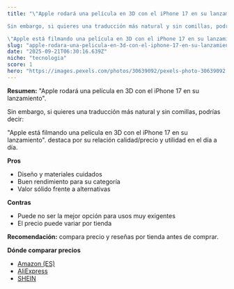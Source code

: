 ```yaml
---
title: "\"Apple rodará una película en 3D con el iPhone 17 en su lanzamiento\". 

Sin embargo, si quieres una traducción más natural y sin comillas, podrías decir:

\"Apple está filmando una película en 3D con el iPhone 17 en su lanzamiento\"."
slug: "apple-rodara-una-pelicula-en-3d-con-el-iphone-17-en-su-lanzamiento-sin-embargo-s"
date: "2025-09-21T06:30:16.639Z"
niche: "tecnologia"
score: 1
hero: "https://images.pexels.com/photos/30639092/pexels-photo-30639092.jpeg?auto=compress&cs=tinysrgb&fit=crop&h=627&w=1200&auto=compress&cs=tinysrgb&w=1200&h=675&fit=crop"
---
```


**Resumen:** "Apple rodará una película en 3D con el iPhone 17 en su lanzamiento". 

Sin embargo, si quieres una traducción más natural y sin comillas, podrías decir:

"Apple está filmando una película en 3D con el iPhone 17 en su lanzamiento". destaca por su relación calidad/precio y utilidad en el día a día.

**Pros**
- Diseño y materiales cuidados
- Buen rendimiento para su categoría
- Valor sólido frente a alternativas

**Contras**
- Puede no ser la mejor opción para usos muy exigentes
- El precio puede variar por tienda

**Recomendación:** compara precio y reseñas por tienda antes de comprar.

**Dónde comparar precios**
- [Amazon (ES)](https://www.amazon.es/s?k=%22Apple%20rodar%C3%A1%20una%20pel%C3%ADcula%20en%203D%20con%20el%20iPhone%2017%20en%20su%20lanzamiento%22.%20%0A%0ASin%20embargo%2C%20si%20quieres%20una%20traducci%C3%B3n%20m%C3%A1s%20natural%20y%20sin%20comillas%2C%20podr%C3%ADas%20decir%3A%0A%0A%22Apple%20est%C3%A1%20filmando%20una%20pel%C3%ADcula%20en%203D%20con%20el%20iPhone%2017%20en%20su%20lanzamiento%22.&tag=teknovashop25-21)
- [AliExpress](https://www.aliexpress.com/wholesale?SearchText=%22Apple%20rodar%C3%A1%20una%20pel%C3%ADcula%20en%203D%20con%20el%20iPhone%2017%20en%20su%20lanzamiento%22.%20%0A%0ASin%20embargo%2C%20si%20quieres%20una%20traducci%C3%B3n%20m%C3%A1s%20natural%20y%20sin%20comillas%2C%20podr%C3%ADas%20decir%3A%0A%0A%22Apple%20est%C3%A1%20filmando%20una%20pel%C3%ADcula%20en%203D%20con%20el%20iPhone%2017%20en%20su%20lanzamiento%22.)
- [SHEIN](https://www.shein.com/pdsearch/%22Apple%20rodar%C3%A1%20una%20pel%C3%ADcula%20en%203D%20con%20el%20iPhone%2017%20en%20su%20lanzamiento%22.%20%0A%0ASin%20embargo%2C%20si%20quieres%20una%20traducci%C3%B3n%20m%C3%A1s%20natural%20y%20sin%20comillas%2C%20podr%C3%ADas%20decir%3A%0A%0A%22Apple%20est%C3%A1%20filmando%20una%20pel%C3%ADcula%20en%203D%20con%20el%20iPhone%2017%20en%20su%20lanzamiento%22.)